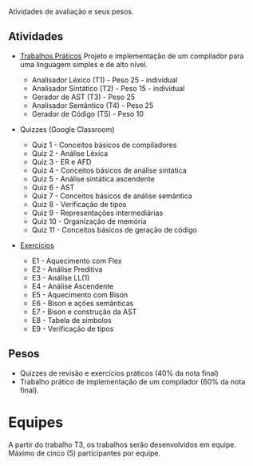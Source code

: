 Atividades de avaliação e seus pesos. 

## Atividades

* [Trabalhos Práticos](https://github.com/MATA61-IC-UFBA/mata61-ic-ufba-trabalhos)
Projeto e implementação de um compilador para uma linguagem simples e de alto nível.
   * Analisador Léxico (T1) - Peso 25 - individual
   * Analisador Sintático (T2) - Peso 15 - individual
   * Gerador de AST (T3) - Peso 25
   * Analisador Semântico (T4) - Peso 25
   * Gerador de Código (T5) - Peso 10

* Quizzes (Google Classroom)
   * Quiz 1 - Conceitos básicos de compiladores
   * Quiz 2 - Análise Léxica
   * Quiz 3 - ER e AFD
   * Quiz 4 - Conceitos básicos de análise sintática
   * Quiz 5 - Análise sintática ascendente
   * Quiz 6 - AST
   * Quiz 7 - Conceitos básicos de análise semântica
   * Quiz 8 - Verificação de tipos
   * Quiz 9 - Representações intermediárias
   * Quiz 10 - Organização de memória
   * Quiz 11 - Conceitos básicos de geração de código


* [Exercícios](https://github.com/MATA61-IC-UFBA/mata61-ic-ufba-exercicios)
  * E1 - Aquecimento com Flex
  * E2 - Análise Preditiva
  * E3 - Análise LL(1)
  * E4 - Análise Ascendente
  * E5 - Aquecimento com Bison
  * E6 - Bison e ações semânticas
  * E7 - Bison e construção da AST
  * E8 - Tabela de símbolos
  * E9 - Verificação de tipos

## Pesos

* Quizzes de revisão e exercícios práticos (40% da nota final)
* Trabalho prático de implementação de um compilador (60% da nota final). 

# Equipes

A partir do trabalho T3, os trabalhos serão desenvolvidos em equipe. 
Máximo de cinco (5) participantes por equipe.


